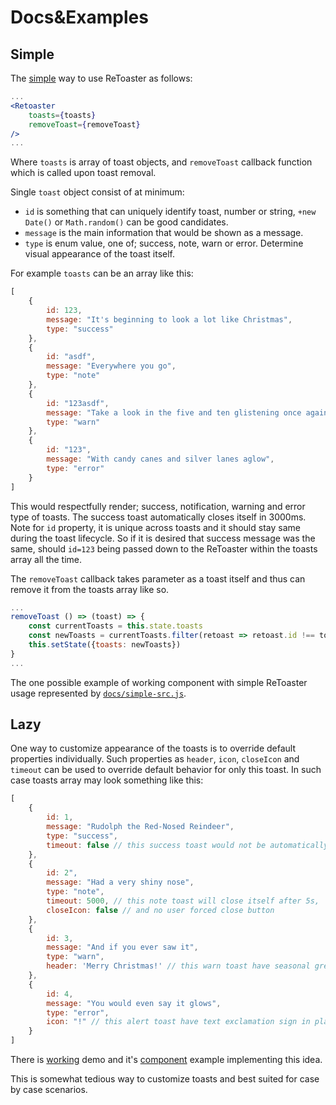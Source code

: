 # Docs&Examples

## Simple

The [simple][simple] way to use ReToaster as follows:


```jsx
...
<Retoaster
    toasts={toasts}
    removeToast={removeToast}
/>
...
```

Where `toasts` is array of toast objects, and `removeToast` callback function which is called upon toast removal.

Single `toast` object consist of at minimum:

 - `id` is something that can uniquely identify toast, number or string, `+new Date()` or `Math.random()` can be good candidates.
 - `message` is the main information that would be shown as a message.
 - `type` is enum value, one of; success, note, warn or error. Determine visual appearance of the toast itself.

For example `toasts` can be an array like this:

```js
[
    {
        id: 123,
        message: "It's beginning to look a lot like Christmas",
        type: "success"
    },
    {
        id: "asdf",
        message: "Everywhere you go",
        type: "note"
    },
    {
        id: "123asdf",
        message: "Take a look in the five and ten glistening once again",
        type: "warn"
    },
    {
        id: "123",
        message: "With candy canes and silver lanes aglow",
        type: "error"
    }
]
```

This would respectfully render; success, notification, warning and error type of toasts. The success toast automatically closes itself in 3000ms. Note for `id` property, it is unique across toasts and it should stay same during the toast lifecycle. So if it is desired that success message was the same, should `id=123` being passed down to the ReToaster within the toasts array all the time.

The `removeToast` callback takes parameter as a toast itself and thus can remove it from the toasts array like so.

```jsx
...
removeToast () => (toast) => {
    const currentToasts = this.state.toasts
    const newToasts = currentToasts.filter(retoast => retoast.id !== toast.id)
    this.setState({toasts: newToasts})
}
...
```

The one possible example of working component with simple ReToaster usage represented by [`docs/simple-src.js`][simple-src].

## Lazy

One way to customize appearance of the toasts is to override default properties individually.  Such properties as `header`, `icon`, `closeIcon` and `timeout` can be used to override default behavior for only this toast. In such case toasts array may look something like this:

```js
[
    {
        id: 1,
        message: "Rudolph the Red-Nosed Reindeer",
        type: "success",
        timeout: false // this success toast would not be automatically hidden
    },
    {
        id: 2",
        message: "Had a very shiny nose",
        type: "note",
        timeout: 5000, // this note toast will close itself after 5s,
        closeIcon: false // and no user forced close button
    },
    {
        id: 3,
        message: "And if you ever saw it",
        type: "warn",
        header: 'Merry Christmas!' // this warn toast have seasonal greeting header
    },
    {
        id: 4,
        message: "You would even say it glows",
        type: "error",
        icon: "!" // this alert toast have text exclamation sign in place of icon
    }
]
```
There is [working][lazy] demo and it's [component][lazy-src] example implementing this idea.

This is somewhat tedious way to customize toasts and best suited for case by case scenarios.


[simple]: https://dmi3y.github.io/retoaster/simple.html
[simple-src]: simple-src.js
[lazy]: https://dmi3y.github.io/retoaster/lazy.html
[lazy-src]: lazy-src.js

